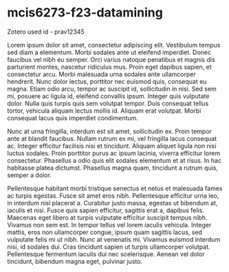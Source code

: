 # mcis6273-f23-datamining

Zotero used id - prav12345

Lorem ipsum dolor sit amet, consectetur adipiscing elit. Vestibulum tempus sed diam a elementum. Morbi sodales ante ut eleifend imperdiet. Donec faucibus vel nibh eu semper. Orci varius natoque penatibus et magnis dis parturient montes, nascetur ridiculus mus. Proin eget dapibus sapien, et consectetur arcu. Morbi malesuada urna sodales ante ullamcorper hendrerit. Nunc dolor lectus, porttitor nec euismod quis, consequat eu magna. Etiam odio arcu, tempor ac suscipit id, sollicitudin in nisi. Sed sem mi, posuere ac ligula id, eleifend convallis ipsum. Integer quis vulputate dolor. Nulla quis turpis quis sem volutpat tempor. Duis consequat tellus tortor, vehicula aliquam lectus mollis id. Aliquam erat volutpat. Morbi consequat lacus quis imperdiet condimentum.

Nunc at urna fringilla, interdum est sit amet, sollicitudin ex. Proin tempor ante at blandit faucibus. Nullam rutrum ex mi, vel fringilla lacus consequat ac. Integer efficitur facilisis nisi et tincidunt. Aliquam aliquet ligula non nisi luctus sodales. Proin porttitor purus ac ipsum lacinia, viverra efficitur lorem consectetur. Phasellus a odio quis elit sodales elementum et at risus. In hac habitasse platea dictumst. Phasellus magna quam, tincidunt a rutrum quis, semper a dolor.

Pellentesque habitant morbi tristique senectus et netus et malesuada fames ac turpis egestas. Fusce sit amet eros nibh. Pellentesque efficitur urna leo, in interdum nisl placerat a. Curabitur justo massa, egestas ut bibendum at, iaculis et nisi. Fusce quis sapien efficitur, sagittis erat a, dapibus felis. Maecenas eget libero at turpis vulputate efficitur suscipit tempus nibh. Vivamus non sem est. In tempor tellus vel lorem iaculis vehicula. Integer mattis, eros non ullamcorper congue, ipsum quam sagittis lacus, sed vulputate felis mi ut nibh. Nunc at venenatis mi. Vivamus euismod interdum nisi, id sodales dui. Cras tincidunt sapien ut turpis ullamcorper volutpat. Pellentesque fermentum iaculis dui nec scelerisque. Aenean vel dolor tincidunt, bibendum magna eget, pulvinar justo.
